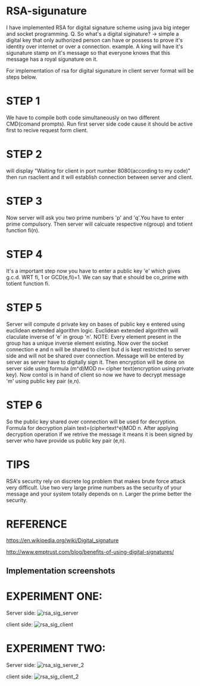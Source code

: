 # RSA-sigunature
I have implemented RSA for digital signature scheme using java big integer and socket programming.
Q. So what's a digital siginature?
-> simple a digital key that only authorized person can have or possess to prove it's identity over internet or over a connection.
   example. A king will have it's sigunature stamp on it's message so that everyone knows that this message has a royal sigunature on it.


For implementation of rsa for digital sigunature in client server format will be steps below.
# STEP 1
We have to compile both code simultaneously on two different CMD(comand prompts).
Run first server side code cause it should be active first to recive request form client.
# STEP 2
will display "Waiting for client in port number 8080(according to my code)" then run rsaclient and it will establish connection between server and client.
# STEP 3
Now server will ask you two prime numbers 'p' and 'q'.You have to enter prime compulsory. 
Then server will calcuate respective n(group) and totient function fi(n).
# STEP 4
It's a important step now you have to enter a public key 'e' which gives g.c.d. WRT fi, 1 or GCD(e,fi)=1. 
We can say that e should be co_prime with totient function fi.
# STEP 5
Server will compute d private key on bases of public key e entered using euclidean extended algorithm logic. 
Euclidean extended algorithm will claculate inverse of 'e' in group 'n'. 
NOTE: Every element present in the group has a unique inverse element existing. 
Now over the socket connection e and n will be shared to client but d is kept restricted to server side and will not be shared over connection.
Message will be entered by server as server have to digitally sign it.
Then encryption will be done on server side using formula (m^d)MOD n= cipher text(encryption using private key).
Now contol is in hand of client so now we have to decrypt message 'm' using public key pair (e,n).
# STEP 6
So the public key shared over connection will be used for decryption.
Formula for decryption plain text=(ciphertext^e)MOD n.
After applying decryption operation if we retrive the message it means it is been signed by server who have provide us public key pair (e,n).

# TIPS
RSA's security rely on discrete log problem that makes brute force attack very difficult. 
Use two very large prime numbers as the security of your message and your system totally depends on n. 
Larger the prime better the security.

# REFERENCE
https://en.wikipedia.org/wiki/Digital_signature

http://www.emptrust.com/blog/benefits-of-using-digital-signatures/

## Implementation screenshots 
# EXPERIMENT ONE:
Server side:
![rsa_sig_server](https://user-images.githubusercontent.com/93263533/159757107-1f1c33f4-0c54-4e27-9a3f-44c5f0ce61ab.jpg)

client side:
![rsa_sig_client](https://user-images.githubusercontent.com/93263533/159757151-f9bd7869-ecab-4b42-99ec-616d93b26080.jpg)

# EXPERIMENT TWO:
Server side:
![rsa_sig_server_2](https://user-images.githubusercontent.com/93263533/159757176-10724dde-b7c8-45a9-aebb-08ecdd86c1ec.jpg)

client side:
![rsa_sig_client_2](https://user-images.githubusercontent.com/93263533/159757207-2323c2b1-54a9-4b5c-ba15-1f22d41272a2.jpg)
